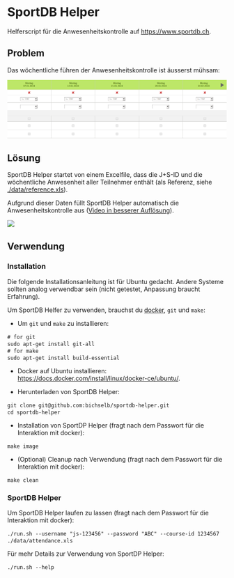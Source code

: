 # SportDB Helper

Helferscript für die Anwesenheitskontrolle auf https://www.sportdb.ch.

## Problem

Das wöchentliche führen der Anwesenheitskontrolle ist äusserst mühsam:

![](images/empty-form.png)

## Lösung

SportDB Helper startet von einem Excelfile, dass die J+S-ID und die wöchentliche Anwesenheit
aller Teilnehmer enthält (als Referenz, siehe [./data/reference.xls](./data/reference.xls?raw=true)).

Aufgrund dieser Daten füllt SportDB Helper automatisch die Anwesenheitskontrolle aus ([Video in besserer Auflösung](images/in-action.mp4?raw=true)).

![](images/in-action.gif)

## Verwendung

### Installation

Die folgende Installationsanleitung ist für Ubuntu gedacht. Andere Systeme sollten analog verwendbar sein (nicht getestet, Anpassung braucht Erfahrung).

Um SportDB Helfer zu verwenden, brauchst du [docker](https://docs.docker.com/install/), `git` und `make`:

- Um `git` und `make` zu installieren:
```
# for git
sudo apt-get install git-all
# for make
sudo apt-get install build-essential

```

- Docker auf Ubuntu installieren: https://docs.docker.com/install/linux/docker-ce/ubuntu/.

- Herunterladen von SportDB Helper:

```
git clone git@github.com:bichselb/sportdb-helper.git
cd sportdb-helper
```

- Installation von SportDP Helper (fragt nach dem Passwort für die Interaktion mit docker):

```
make image
```

- (Optional) Cleanup nach Verwendung (fragt nach dem Passwort für die Interaktion mit docker):

```
make clean
```

### SportDB Helper

Um SportDB Helper laufen zu lassen (fragt nach dem Passwort für die Interaktion mit docker):

```
./run.sh --username "js-123456" --password "ABC" --course-id 1234567 ./data/attendance.xls
```

Für mehr Details zur Verwendung von SportDP Helper:
```
./run.sh --help
```
